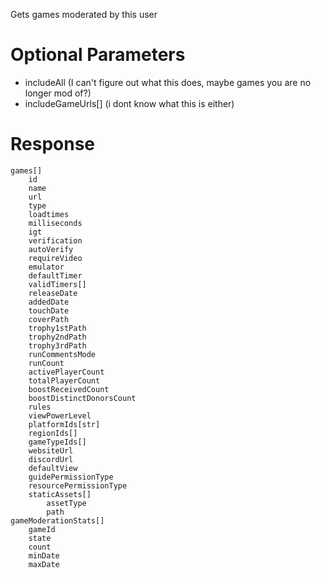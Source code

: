Gets games moderated by this user

# Optional Parameters
- includeAll (I can't figure out what this does, maybe games you are no longer mod of?)
- includeGameUrls[] (i dont know what this is either)

# Response
```
games[]
    id
    name
    url
    type
    loadtimes
    milliseconds
    igt
    verification
    autoVerify
    requireVideo
    emulator
    defaultTimer
    validTimers[]
    releaseDate
    addedDate
    touchDate
    coverPath
    trophy1stPath
    trophy2ndPath
    trophy3rdPath
    runCommentsMode
    runCount
    activePlayerCount
    totalPlayerCount
    boostReceivedCount
    boostDistinctDonorsCount
    rules
    viewPowerLevel
    platformIds[str]
    regionIds[]
    gameTypeIds[]
    websiteUrl
    discordUrl
    defaultView
    guidePermissionType
    resourcePermissionType
    staticAssets[]
        assetType
        path
gameModerationStats[]
    gameId
    state
    count
    minDate
    maxDate
```